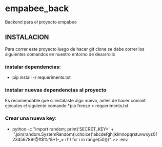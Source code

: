 # empabee_back
Backend para el proyecto empabee

## INSTALACION
Para correr este proyecto luego de hacer git clone se debe correr los siguientes comandos  en nuestro entorno de desarrollo

### instalar dependencias:
* pip install -r requeriments.txt

### instalar nuevas dependencias al proyecto
Es recomendable que si instalaste algo nuevo, antes de hacer commit ejecutes el siguiente comando
*pip freeze > requeriments.txt

### Crear una nueva key: 
* python -c "import random; print('SECRET_KEY=' + ''.join(random.SystemRandom().choice('abcdefghijklmnopqrstuvwxyz0123456789!@#$%^&*(-_=+)') for i in range(50)))" >> .env
    

